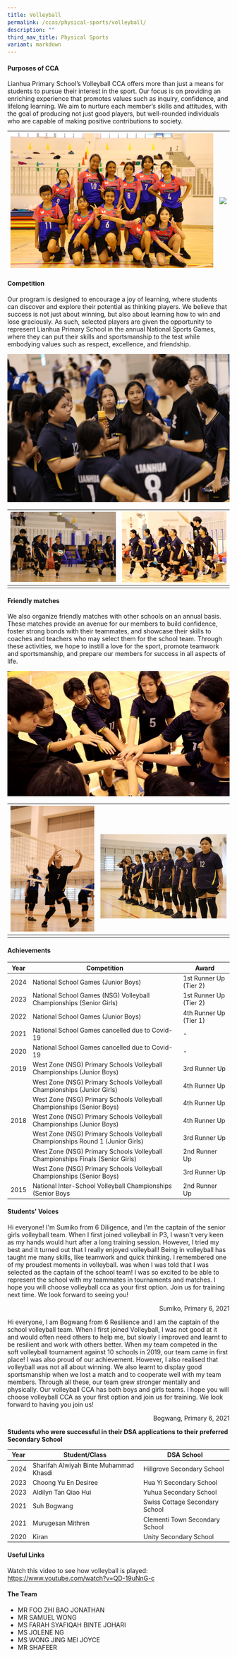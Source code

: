```yaml
---
title: Volleyball
permalink: /ccas/physical-sports/volleyball/
description: ""
third_nav_title: Physical Sports
variant: markdown
---
```

#### Purposes of CCA

Lianhua Primary School’s Volleyball CCA offers more than just a means for students to pursue their interest in the sport. Our focus is on providing an enriching experience that promotes values such as inquiry, confidence, and lifelong learning. We aim to nurture each member’s skills and attitudes, with the goal of producing not just good players, but well-rounded individuals who are capable of making positive contributions to society.

| ![](/images/CCAs/Volleyball/volleyball22_99.JPG) | ![](/images/CCAs/Volleyball/volleyball22_57.JPG) | 
| -------- | -------- | 

#### Competition

Our program is designed to encourage a joy of learning, where students can discover and explore their potential as thinking players. We believe that success is not just about winning, but also about learning how to win and lose graciously. As such, selected players are given the opportunity to represent Lianhua Primary School in the annual National Sports Games, where they can put their skills and sportsmanship to the test while embodying values such as respect, excellence, and friendship.

![](/images/CCAs/Volleyball/volleyball23_26.JPG)

| ![](/images/CCAs/Volleyball/vb%2020photo.JPG) | ![](/images/CCAs/Volleyball/vb%203photo.JPG) | 
| -------- | -------- | 
|   |   |


#### Friendly matches

We also organize friendly matches with other schools on an annual basis. These matches provide an avenue for our members to build confidence, foster strong bonds with their teammates, and showcase their skills to coaches and teachers who may select them for the school team. Through these activities, we hope to instill a love for the sport, promote teamwork and sportsmanship, and prepare our members for success in all aspects of life.

![](/images/CCAs/Volleyball/vb%202photo.JPG)

| ![](/images/CCAs/Volleyball/volleyball23_22.JPG) | <br><br>![](/images/CCAs/Volleyball/volleyball23_5.JPG) | 
| -------- | -------- | 
|   |   |


#### Achievements

| Year |                Competition               |     Award     |
|----|-------------------|-------------|
| 2024 |                 National School Games (Junior Boys)                |       1st Runner Up (Tier 2)        |
| 2023 |                 National School Games (NSG) Volleyball Championships (Senior Girls)                 |       1st Runner Up (Tier 2)        |
| 2022 |                 National School Games (Junior Boys)                 |       4th Runner Up (Tier 1)       |
| 2021 |                 National School Games cancelled due to Covid-19                 |       -       |
| 2020 |                 National School Games cancelled due to Covid-19                 |       -       |
| 2019 |      West Zone (NSG) Primary Schools Volleyball Championships (Junior Boys)     | 3rd Runner Up |
|      |     West Zone (NSG) Primary Schools Volleyball Championships (Junior Girls)     | 4th Runner Up |
|      |      West Zone (NSG) Primary Schools Volleyball Championships (Senior Boys)     | 4th Runner Up |
| 2018 |      West Zone (NSG) Primary Schools Volleyball Championships (Junior Boys)     | 4th Runner Up |
|      | West Zone (NSG) Primary Schools Volleyball Championships Round 1 (Junior Girls) | 3rd Runner Up |
|      |  West Zone (NSG) Primary Schools Volleyball Championships Finals (Senior Girls) | 2nd Runner Up |
|      |      West Zone (NSG) Primary Schools Volleyball Championships (Senior Boys)     | 3rd Runner Up |
| 2015 |           National Inter-School Volleyball Championships (Senior Boys           | 2nd Runner Up |


#### Students' Voices

Hi everyone! I'm Sumiko from 6 Diligence, and I'm the captain of the senior girls volleyball team. When I first joined volleyball in P3, I wasn't very keen as my hands would hurt after a long training session. However, I tried my best and it turned out that I really enjoyed volleyball! Being in volleyball has taught me many skills, like teamwork and quick thinking. I remembered one of my proudest moments in volleyball. was when I was told that I was selected as the captain of the school team! I was so excited to be able to represent the school with my teammates in tournaments and matches. I hope you will choose volleyball cca as your first option. Join us for training next time. We look forward to seeing you!

<p style="text-align: right"> Sumiko, Primary 6, 2021<br></p>
  
Hi everyone, I am Bogwang from 6 Resilience and I am the captain of the school volleyball team. When I first joined Volleyball, I was not good at it and would often need others to help me, but slowly I improved and learnt to be resilient and work with others better. When my team competed in the soft volleyball tournament against 10 schools in 2019, our team came in first place! I was also proud of our achievement. However, I also realised that volleyball was not all about winning. We also learnt to display good sportsmanship when we lost a match and to cooperate well with my team members. Through all these, our team grew stronger mentally and physically. Our volleyball CCA has both boys and girls teams. I hope you will choose volleyball CCA as your first option and join us for training. We look forward to having you join us!

<p style="text-align: right"> Bogwang, Primary 6, 2021<br></p>

**Students who were successful in their DSA applications to their preferred Secondary School**

| Year |  Student/Class | DSA School |
|----|---------------------------|------------------------------|
| 2024 |Sharifah Alwiyah Binte Muhammad Khasdi | Hillgrove Secondary School |
| 2023 | Choong Yu En Desiree  | Hua Yi Secondary School |
| 2023 | Aldilyn Tan Qiao Hui  | Yuhua Secondary School |
| 2021 | Suh Bogwang  | Swiss Cottage Secondary School |
| 2021 | Murugesan Mithren | Clementi Town Secondary School |
| 2020 |  Kiran            | Unity Secondary School  |

#### Useful Links

Watch this video to see how volleyball is played:<br>
https://www.youtube.com/watch?v=QD-19uNnG-c


#### The Team

* MR FOO ZHI BAO JONATHAN
* MR SAMUEL WONG
* MS FARAH SYAFIQAH BINTE JOHARI
* MS JOLENE NG
* MS WONG JING MEI JOYCE 
* MR SHAFEER